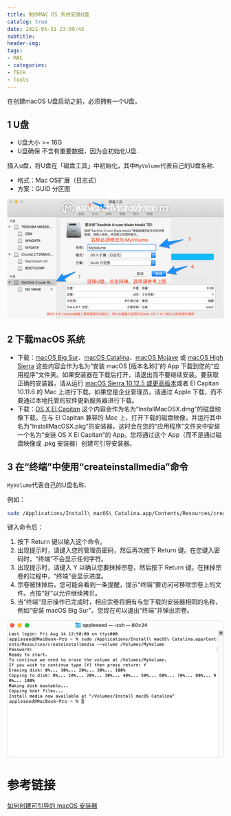 ```yaml
---
title: 制作MAC OS 系统安装U盘
catalog: true
date: 2021-05-31 23:09:43
subtitle:
header-img:
tags:
- MAC
- categories:
- TECH
- Tools
---
```



在创建macOS U盘启动之前，必须拥有一个U盘。

## 1 U盘

- U盘大小 >= 16G
- U盘确保 不含有重要数据，因为会初始化U盘.
  
插入u盘，将U盘在「磁盘工具」中初始化，其中`MyVolume`代表自己的U盘名称.

* 格式：Mac OS扩展（日志式）
* 方案：GUID 分区图

![格式化](https://github.com/CatherineLiyuankun/PictureBed/raw/master/blog/post/%E5%88%B6%E4%BD%9CMAC-OS-%E7%B3%BB%E7%BB%9F%E5%AE%89%E8%A3%85U%E7%9B%98/u%E7%9B%98%E6%A0%BC%E5%BC%8F%E5%8C%96.jpg)

## 2 下载macOS 系统

- 下载：[macOS Big Sur](https://apps.apple.com/cn/app/macos-big-sur/id1526878132?mt=12)、[macOS Catalina](https://apps.apple.com/cn/app/macos-catalina/id1466841314?mt=12)、[macOS Mojave](https://apps.apple.com/cn/app/macos-mojave/id1398502828?mt=12) 或 [macOS High Sierra](https://apps.apple.com/cn/app/macos-high-sierra/id1246284741?mt=12) 
这些内容会作为名为“安装 macOS [版本名称]”的 App 下载到您的“应用程序”文件夹。如果安装器在下载后打开，请退出而不要继续安装。要获取正确的安装器，请从运行 [macOS Sierra 10.12.5 或更高版本](https://support.apple.com/zh-cn/HT201260)或者 El Capitan 10.11.6 的 Mac 上进行下载。如果您是企业管理员，请通过 Apple 下载，而不要通过本地托管的软件更新服务器进行下载。
- 下载：[OS X El Capitan](http://updates-http.cdn-apple.com/2019/cert/061-41424-20191024-218af9ec-cf50-4516-9011-228c78eda3d2/InstallMacOSX.dmg)
这个内容会作为名为“InstallMacOSX.dmg”的磁盘映像下载。在与 El Capitan 兼容的 Mac 上，打开下载的磁盘映像，并运行其中名为“InstallMacOSX.pkg”的安装器。这时会在您的“应用程序”文件夹中安装一个名为“安装 OS X El Capitan”的 App。您将通过这个 App（而不是通过磁盘映像或 .pkg 安装器）创建可引导安装器。

## 3 在“终端”中使用“createinstallmedia”命令

`MyVolume`代表自己的U盘名称.

例如：
```bash
sudo /Applications/Install\ macOS\ Catalina.app/Contents/Resources/createinstallmedia --volume /Volumes/MyVolume
```

键入命令后：

1. 按下 Return 键以输入这个命令。
2. 出现提示时，请键入您的管理员密码，然后再次按下 Return 键。在您键入密码时，“终端”不会显示任何字符。
3. 出现提示时，请键入 Y 以确认您要抹掉宗卷，然后按下 Return 键。在抹掉宗卷的过程中，“终端”会显示进度。
4. 宗卷被抹掉后，您可能会看到一条提醒，提示“终端”要访问可移除宗卷上的文件。点按“好”以允许继续拷贝。 
5. 当“终端”显示操作已完成时，相应宗卷将拥有与您下载的安装器相同的名称，例如“安装 macOS Big Sur”。您现在可以退出“终端”并弹出宗卷。

![ 在“终端”中使用“createinstallmedia”命令](https://github.com/CatherineLiyuankun/PictureBed/raw/master/blog/post/%E5%88%B6%E4%BD%9CMAC-OS-%E7%B3%BB%E7%BB%9F%E5%AE%89%E8%A3%85U%E7%9B%98/macos-big-sur-terminal-create-bootable-installer.jpg)

# 参考链接

[如何创建可引导的 macOS 安装器](https://support.apple.com/zh-cn/HT201372)

